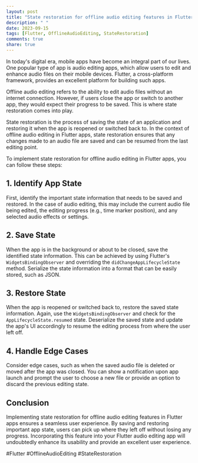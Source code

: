 ```yaml
---
layout: post
title: "State restoration for offline audio editing features in Flutter apps"
description: " "
date: 2023-09-15
tags: [Flutter, OfflineAudioEditing, StateRestoration]
comments: true
share: true
---
```


In today's digital era, mobile apps have become an integral part of our lives. One popular type of app is audio editing apps, which allow users to edit and enhance audio files on their mobile devices. Flutter, a cross-platform framework, provides an excellent platform for building such apps.

Offline audio editing refers to the ability to edit audio files without an internet connection. However, if users close the app or switch to another app, they would expect their progress to be saved. This is where state restoration comes into play.

State restoration is the process of saving the state of an application and restoring it when the app is reopened or switched back to. In the context of offline audio editing in Flutter apps, state restoration ensures that any changes made to an audio file are saved and can be resumed from the last editing point.

To implement state restoration for offline audio editing in Flutter apps, you can follow these steps:

## 1. Identify App State

First, identify the important state information that needs to be saved and restored. In the case of audio editing, this may include the current audio file being edited, the editing progress (e.g., time marker position), and any selected audio effects or settings.

## 2. Save State

When the app is in the background or about to be closed, save the identified state information. This can be achieved by using Flutter's `WidgetsBindingObserver` and overriding the `didChangeAppLifecycleState` method. Serialize the state information into a format that can be easily stored, such as JSON.

## 3. Restore State

When the app is reopened or switched back to, restore the saved state information. Again, use the `WidgetsBindingObserver` and check for the `AppLifecycleState.resumed` state. Deserialize the saved state and update the app's UI accordingly to resume the editing process from where the user left off.

## 4. Handle Edge Cases

Consider edge cases, such as when the saved audio file is deleted or moved after the app was closed. You can show a notification upon app launch and prompt the user to choose a new file or provide an option to discard the previous editing state.

## Conclusion

Implementing state restoration for offline audio editing features in Flutter apps ensures a seamless user experience. By saving and restoring important app state, users can pick up where they left off without losing any progress. Incorporating this feature into your Flutter audio editing app will undoubtedly enhance its usability and provide an excellent user experience.

\#Flutter #OfflineAudioEditing #StateRestoration
